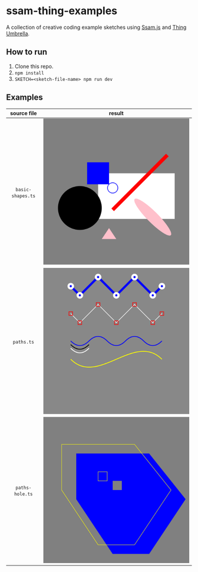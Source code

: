# ssam-thing-examples

A collection of creative coding example sketches using [Ssam.js](https://github.com/cdaein/ssam) and [Thing Umbrella](https://github.com/thi-ng/umbrella).

## How to run

1. Clone this repo.
2. `npm install`
3. `SKETCH=<sketch-file-name> npm run dev`

## Examples

|    source file    |                    result                    |
| :---------------: | :------------------------------------------: |
| `basic-shapes.ts` |  ![basic shapes](./output/basic-shapes.png)  |
|    `paths.ts`     |         ![paths](./output/paths.png)         |
|  `paths-hole.ts`  | ![paths with holes](./output/paths-hole.png) |

